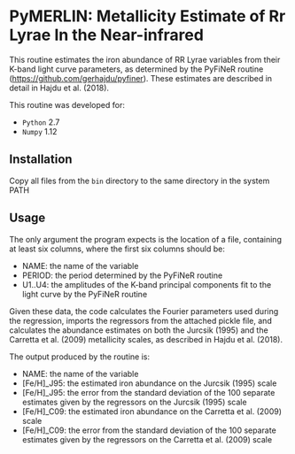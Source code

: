 # PyMERLIN: Metallicity Estimate of Rr Lyrae In the Near-infrared

This routine estimates the iron abundance of RR Lyrae variables from their K-band light curve parameters,
as determined by the PyFiNeR routine (https://github.com/gerhajdu/pyfiner). These estimates are described
in detail in Hajdu et al. (2018).

This routine was developed for:
- `Python` 2.7
- `Numpy` 1.12

## Installation

Copy all files from the `bin` directory to the same directory in the system PATH

## Usage

The only argument the program expects is the location of a file, containing at least six columns,
where the first six columns should be:
- NAME: the name of the variable
- PERIOD: the period determined by the PyFiNeR routine
- U1..U4: the amplitudes of the K-band principal components fit to the light curve by the PyFiNeR routine

Given these data, the code calculates the Fourier parameters used during the regression, imports
the regressors from the attached pickle file, and calculates the abundance estimates on both the
Jurcsik (1995) and the Carretta et al. (2009) metallicity scales, as described in Hajdu et al. (2018).

The output produced by the routine is:
- NAME: the name of the variable
- [Fe/H]_J95: the estimated iron abundance on the Jurcsik (1995) scale
- [Fe/H]_J95: the error from the standard deviation of the 100 separate estimates given by the
regressors on the Jurcsik (1995) scale
- [Fe/H]_C09: the estimated iron abundance on the Carretta et al. (2009) scale
- [Fe/H]_C09: the error from the standard deviation of the 100 separate estimates given by the
regressors on the Carretta et al. (2009) scale
